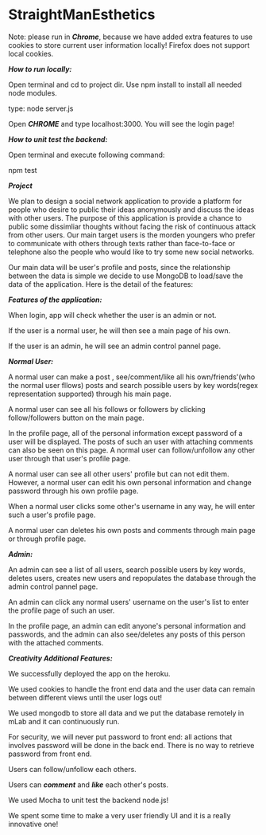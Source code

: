 # StraightManEsthetics
Note: please run in ***Chrome***, because we have added extra features to use cookies to store current user information locally! Firefox does not support local cookies.

***How to run locally:***

Open terminal and cd to project dir. Use npm install to install all needed node modules.

type: node server.js

Open ***CHROME*** and type localhost:3000. You will see the login page!


***How to unit test the backend:***


Open terminal and execute following command:

npm test


***Project***


We plan to design a social network application to provide a platform for people who desire to public their ideas anonymously and discuss the ideas with other users. The purpose of this application is provide a chance to public some dissimliar thoughts without facing the risk of continuous attack from other users. Our main target users is the morden youngers who prefer to communicate with others through texts rather than face-to-face or telephone also the people who would like to try some new social networks.



Our main data will be user's profile and posts, since the relationship between the data is simple we decide to use MongoDB to load/save the data of the application. Here is the detail of the features:



***Features of the application:***

When login, app will check whether the user is an admin or not.



If the user is a normal user, he will then see a main page of his own.

If the user is an admin, he will see an admin control pannel page.



***Normal User:***

A normal user can make a post , see/comment/like all his own/friends'(who the normal user fllows) posts and search possible users by key words(regex representation supported) through his main page.


A normal user can see all his follows or followers by clicking follow/followers button on the main page.


In the profile page, all of the personal information except password of a user will be displayed. The posts of such an user with attaching comments can also be seen on this page. A normal user can follow/unfollow any other user through that user's profile page.


A normal user can see all other users' profile but can not edit them. However, a normal user can edit his own personal information and change password through his own profile page.


When a normal user clicks some other's username in any way, he will enter such a user's profile page.


A normal user can deletes his own posts and comments through main page or through profile page.



***Admin:***

An admin can see a list of all users, search possible users by key words, deletes users, creates new users and repopulates the database through the admin control pannel page.


An admin can click any normal users' username on the user's list to enter the profile page of such an user. 


In the profile page, an admin can edit anyone's personal information and passwords, and the admin can also see/deletes any posts of this person with the attached comments.



***Creativity Additional Features:***


We successfully deployed the app on the heroku.


We used cookies to handle the front end data and the user data can remain  between different views until the user logs out!


We used mongodb to store all data and we put the database remotely in mLab and it can continuously run.


For security, we will never put password to front end: all actions that involves password will be done in the back end. There is no way to retrieve password from front end.


Users can follow/unfollow each others.


Users can ***comment*** and ***like*** each other's posts.


We used Mocha to unit test the backend node.js!


We spent some time to make a very user friendly UI and it is a really innovative one!
